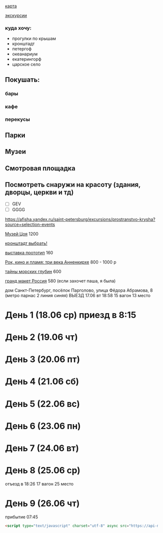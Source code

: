 [карта](https://yandex.ru/maps/?um=constructor%3A0b8b6f6b1e899edecb6b6c25ab942b18b4e08b78a7d21de8cb1c5870d3277f70&source=constructorLink)

[экскурсии](https://experience.tripster.ru/experience/Saint_Petersburg/188-kryishi-i-panoramyi/?utm_source=google&utm_medium=cpc&utm_campaign=excursion_all_srch_dsa_url_all&utm_content=21413302022_Group-167674461287_Ad-704118054215&utm_term=&gad_source=1&gad_campaignid=21413302022&gbraid=0AAAAACq8b7AjxV6E24fQv7sFG3H84a8lA&gclid=CjwKCAjwo4rCBhAbEiwAxhJlCaOd56iuBf2SAXGfRQRlzB4jqVmcp_rCwarurJBceM5mR7trIA8zKRoC2RcQAvD_BwE)

### куда хочу:
- прогулки по крышам
- кронштадт
- петергоф
- океанариум
- екатерингорф
- царское село

## Покушать:
### бары
### кафе
### перекусы

## Парки
## Музеи
## Смотровая площадка
## Посмотреть снаружи на красоту (здания, дворцы, церкви и тд)
- [ ] GEV
- [ ] GGGG

https://afisha.yandex.ru/saint-petersburg/excursions/prostranstvo-krysha?source=selection-events

[Музей Цоя](https://afisha.yandex.ru/saint-petersburg/art/viktor-tsoi-legenda?source=selection-events&schedule-preset=today) 1200

[кронштадт выбрать!](https://afisha.yandex.ru/saint-petersburg?source=menu-city&rubric=excursions&date=2025-06-18&period=1&filter=kronstadt)

[выставка прототип](https://afisha.yandex.ru/saint-petersburg/art/prototip-8?source=selection-events) 160

[Рок, кино и пламя: три века Анненкирхе](https://afisha.yandex.ru/saint-petersburg/art/rok-kino-i-plamia-tri-veka-annenkirkhe?source=selection-events)  800 - 1000 р 

[тайны морских глубин](https://afisha.yandex.ru/saint-petersburg/art/tainy-morskikh-glubin-spb?source=selection-events) 600

[гранд макет Россия](https://afisha.yandex.ru/saint-petersburg/art/grand-maket-rossiia?source=selection-events) 580 (если захочет паша, я была)

дом Санкт-Петербург, посёлок Парголово, улица Фёдора Абрамова, 8  (метро парнас 2 линия синяя)
ВЫЕЗД 17.06 вт 18:58 15 вагон 13 место
# День 1 (18.06 ср) приезд в 8:15
# День 2 (19.06 чт)
# День 3 (20.06 пт)
# День 4 (21.06 сб)
# День 5 (22.06 вс)
# День 6 (23.06 пн)
# День 7 (24.06 вт)
# День 8 (25.06 ср) 
отъезд в 18:26 17 вагон 25 место
# День 9 (26.06 чт) 
прибытие 07:45

```HTML
<script type="text/javascript" charset="utf-8" async src="https://api-maps.yandex.ru/services/constructor/1.0/js/?um=constructor%3A0b8b6f6b1e899edecb6b6c25ab942b18b4e08b78a7d21de8cb1c5870d3277f70&amp;width=821&amp;height=571&amp;lang=ru_RU&amp;scroll=true"></script>
```
